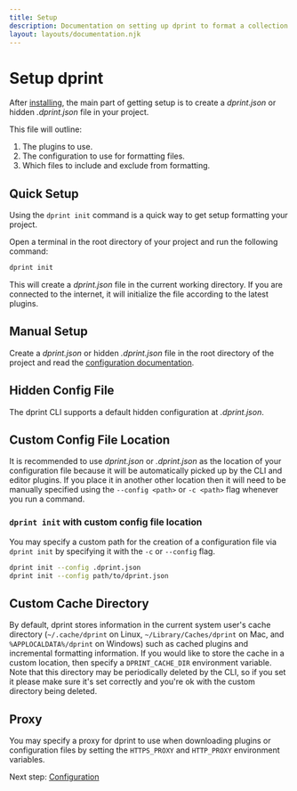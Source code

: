 ```yaml
---
title: Setup
description: Documentation on setting up dprint to format a collection of code.
layout: layouts/documentation.njk
---
```


# Setup dprint

After [installing](/install), the main part of getting setup is to create a _dprint.json_ or hidden _.dprint.json_ file in your project.

This file will outline:

1. The plugins to use.
2. The configuration to use for formatting files.
3. Which files to include and exclude from formatting.

## Quick Setup

Using the `dprint init` command is a quick way to get setup formatting your project.

Open a terminal in the root directory of your project and run the following command:

```sh
dprint init
```

This will create a _dprint.json_ file in the current working directory. If you are connected to the internet, it will initialize the file according to the latest plugins.

## Manual Setup

Create a _dprint.json_ or hidden _.dprint.json_ file in the root directory of the project and read the [configuration documentation](/config).

## Hidden Config File

The dprint CLI supports a default hidden configuration at _.dprint.json_.

## Custom Config File Location

It is recommended to use _dprint.json_ or _.dprint.json_ as the location of your configuration file because it will be automatically picked up by the CLI and editor plugins. If you place it in another other location then it will need to be manually specified using the `--config <path>` or `-c <path>` flag whenever you run a command.

### `dprint init` with custom config file location

You may specify a custom path for the creation of a configuration file via `dprint init` by specifying it with the `-c` or `--config` flag.

```sh
dprint init --config .dprint.json
dprint init --config path/to/dprint.json
```

## Custom Cache Directory

By default, dprint stores information in the current system user's cache directory (`~/.cache/dprint` on Linux, `~/Library/Caches/dprint` on Mac, and `%APPLOCALDATA%/dprint` on Windows) such as cached plugins and incremental formatting information. If you would like to store the cache in a custom location, then specify a `DPRINT_CACHE_DIR` environment variable. Note that this directory may be periodically deleted by the CLI, so if you set it please make sure it's set correctly and you're ok with the custom directory being deleted.

## Proxy

You may specify a proxy for dprint to use when downloading plugins or configuration files by setting the `HTTPS_PROXY` and `HTTP_PROXY` environment variables.

Next step: [Configuration](/config)
